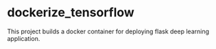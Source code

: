 # dockerize_tensorflow
This project builds a docker container for deploying flask deep learning application.
